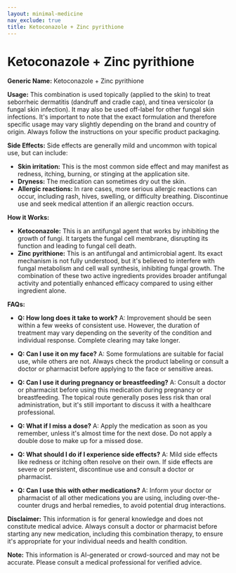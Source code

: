 ```yaml
---
layout: minimal-medicine
nav_exclude: true
title: Ketoconazole + Zinc pyrithione
---
```


# Ketoconazole + Zinc pyrithione

**Generic Name:** Ketoconazole + Zinc pyrithione

**Usage:** This combination is used topically (applied to the skin) to treat seborrheic dermatitis (dandruff and cradle cap), and tinea versicolor (a fungal skin infection).  It may also be used off-label for other fungal skin infections.  It's important to note that the exact formulation and therefore specific usage may vary slightly depending on the brand and country of origin. Always follow the instructions on your specific product packaging.

**Side Effects:**  Side effects are generally mild and uncommon with topical use, but can include:

* **Skin irritation:** This is the most common side effect and may manifest as redness, itching, burning, or stinging at the application site.
* **Dryness:** The medication can sometimes dry out the skin.
* **Allergic reactions:** In rare cases, more serious allergic reactions can occur, including rash, hives, swelling, or difficulty breathing.  Discontinue use and seek medical attention if an allergic reaction occurs.


**How it Works:**

* **Ketoconazole:** This is an antifungal agent that works by inhibiting the growth of fungi.  It targets the fungal cell membrane, disrupting its function and leading to fungal cell death.
* **Zinc pyrithione:** This is an antifungal and antimicrobial agent. Its exact mechanism is not fully understood, but it's believed to interfere with fungal metabolism and cell wall synthesis, inhibiting fungal growth. The combination of these two active ingredients provides broader antifungal activity and potentially enhanced efficacy compared to using either ingredient alone.

**FAQs:**

* **Q: How long does it take to work?** A:  Improvement should be seen within a few weeks of consistent use.  However, the duration of treatment may vary depending on the severity of the condition and individual response.  Complete clearing may take longer.

* **Q: Can I use it on my face?** A:  Some formulations are suitable for facial use, while others are not.  Always check the product labeling or consult a doctor or pharmacist before applying to the face or sensitive areas.

* **Q: Can I use it during pregnancy or breastfeeding?** A:  Consult a doctor or pharmacist before using this medication during pregnancy or breastfeeding.  The topical route generally poses less risk than oral administration, but it's still important to discuss it with a healthcare professional.

* **Q: What if I miss a dose?** A:  Apply the medication as soon as you remember, unless it's almost time for the next dose. Do not apply a double dose to make up for a missed dose.

* **Q: What should I do if I experience side effects?** A:  Mild side effects like redness or itching often resolve on their own. If side effects are severe or persistent, discontinue use and consult a doctor or pharmacist.

* **Q: Can I use this with other medications?** A:  Inform your doctor or pharmacist of all other medications you are using, including over-the-counter drugs and herbal remedies, to avoid potential drug interactions.


**Disclaimer:** This information is for general knowledge and does not constitute medical advice. Always consult a doctor or pharmacist before starting any new medication, including this combination therapy, to ensure it's appropriate for your individual needs and health condition.


**Note:** This information is AI-generated or crowd-sourced and may not be accurate. Please consult a medical professional for verified advice.
